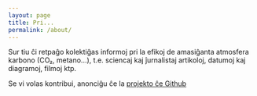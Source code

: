 ```yaml
---
layout: page
title: Pri...
permalink: /about/
---
```


Sur tiu ĉi retpaĝo kolektiĝas informoj pri la efikoj de amasiĝanta atmosfera karbono (CO₂, metano...),
t.e. sciencaj kaj ĵurnalistaj artikoloj, datumoj kaj diagramoj, filmoj ktp.

Se vi volas kontribui, anonciĝu ĉe la
[projekto ĉe Github](https://github.com/karbon-efikoj/karbon-efikoj.github.io)
